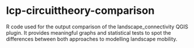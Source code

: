 # lcp-circuittheory-comparison
R code used for the output comparison of the landscape_connectivity QGIS plugin. It provides meaningful graphs and statistical tests to spot the differences between both approaches to modelling landscape mobility.
